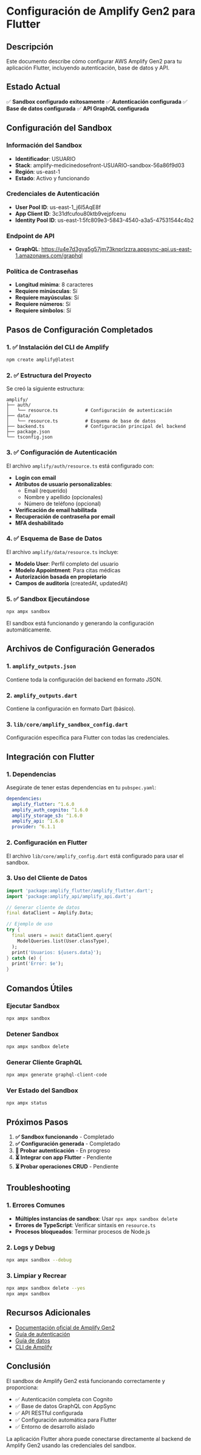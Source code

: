 # Configuración de Amplify Gen2 para Flutter

## Descripción

Este documento describe cómo configurar AWS Amplify Gen2 para tu aplicación Flutter, incluyendo autenticación, base de datos y API.

## Estado Actual

✅ **Sandbox configurado exitosamente**
✅ **Autenticación configurada**
✅ **Base de datos configurada**
✅ **API GraphQL configurada**

## Configuración del Sandbox

### Información del Sandbox

- **Identificador**: USUARIO
- **Stack**: amplify-medicinedosefront-USUARIO-sandbox-56a86f9d03
- **Región**: us-east-1
- **Estado**: Activo y funcionando

### Credenciales de Autenticación

- **User Pool ID**: us-east-1_j6l5AqE8f
- **App Client ID**: 3c31dfcufou80ktb9vejpfcenu
- **Identity Pool ID**: us-east-1:5fc809e3-5843-4540-a3a5-47531544c4b2

### Endpoint de API

- **GraphQL**: https://u4e7d3gya5g57jm73knprlzzra.appsync-api.us-east-1.amazonaws.com/graphql

### Política de Contraseñas

- **Longitud mínima**: 8 caracteres
- **Requiere minúsculas**: Sí
- **Requiere mayúsculas**: Sí
- **Requiere números**: Sí
- **Requiere símbolos**: Sí

## Pasos de Configuración Completados

### 1. ✅ Instalación del CLI de Amplify

```bash
npm create amplify@latest
```

### 2. ✅ Estructura del Proyecto

Se creó la siguiente estructura:

```
amplify/
├── auth/
│   └── resource.ts          # Configuración de autenticación
├── data/
│   └── resource.ts          # Esquema de base de datos
├── backend.ts               # Configuración principal del backend
├── package.json
└── tsconfig.json
```

### 3. ✅ Configuración de Autenticación

El archivo `amplify/auth/resource.ts` está configurado con:

- **Login con email**
- **Atributos de usuario personalizables**:
  - Email (requerido)
  - Nombre y apellido (opcionales)
  - Número de teléfono (opcional)
- **Verificación de email habilitada**
- **Recuperación de contraseña por email**
- **MFA deshabilitado**

### 4. ✅ Esquema de Base de Datos

El archivo `amplify/data/resource.ts` incluye:

- **Modelo User**: Perfil completo del usuario
- **Modelo Appointment**: Para citas médicas
- **Autorización basada en propietario**
- **Campos de auditoría** (createdAt, updatedAt)

### 5. ✅ Sandbox Ejecutándose

```bash
npx ampx sandbox
```

El sandbox está funcionando y generando la configuración automáticamente.

## Archivos de Configuración Generados

### 1. `amplify_outputs.json`
Contiene toda la configuración del backend en formato JSON.

### 2. `amplify_outputs.dart`
Contiene la configuración en formato Dart (básico).

### 3. `lib/core/amplify_sandbox_config.dart`
Configuración específica para Flutter con todas las credenciales.

## Integración con Flutter

### 1. Dependencias

Asegúrate de tener estas dependencias en tu `pubspec.yaml`:

```yaml
dependencies:
  amplify_flutter: ^1.6.0
  amplify_auth_cognito: ^1.6.0
  amplify_storage_s3: ^1.6.0
  amplify_api: ^1.6.0
  provider: ^6.1.1
```

### 2. Configuración en Flutter

El archivo `lib/core/amplify_config.dart` está configurado para usar el sandbox.

### 3. Uso del Cliente de Datos

```dart
import 'package:amplify_flutter/amplify_flutter.dart';
import 'package:amplify_api/amplify_api.dart';

// Generar cliente de datos
final dataClient = Amplify.Data;

// Ejemplo de uso
try {
  final users = await dataClient.query(
    ModelQueries.list(User.classType),
  );
  print('Usuarios: ${users.data}');
} catch (e) {
  print('Error: $e');
}
```

## Comandos Útiles

### Ejecutar Sandbox
```bash
npx ampx sandbox
```

### Detener Sandbox
```bash
npx ampx sandbox delete
```

### Generar Cliente GraphQL
```bash
npx ampx generate graphql-client-code
```

### Ver Estado del Sandbox
```bash
npx ampx status
```

## Próximos Pasos

1. **✅ Sandbox funcionando** - Completado
2. **✅ Configuración generada** - Completado
3. **🔄 Probar autenticación** - En progreso
4. **⏳ Integrar con app Flutter** - Pendiente
5. **⏳ Probar operaciones CRUD** - Pendiente

## Troubleshooting

### 1. Errores Comunes

- **Múltiples instancias de sandbox**: Usar `npx ampx sandbox delete`
- **Errores de TypeScript**: Verificar sintaxis en `resource.ts`
- **Procesos bloqueados**: Terminar procesos de Node.js

### 2. Logs y Debug

```bash
npx ampx sandbox --debug
```

### 3. Limpiar y Recrear

```bash
npx ampx sandbox delete --yes
npx ampx sandbox
```

## Recursos Adicionales

- [Documentación oficial de Amplify Gen2](https://docs.amplify.aws/gen2/)
- [Guía de autenticación](https://docs.amplify.aws/gen2/build-a-backend/auth/)
- [Guía de datos](https://docs.amplify.aws/gen2/build-a-backend/data/)
- [CLI de Amplify](https://docs.amplify.aws/cli/)

## Conclusión

El sandbox de Amplify Gen2 está funcionando correctamente y proporciona:

- ✅ Autenticación completa con Cognito
- ✅ Base de datos GraphQL con AppSync
- ✅ API RESTful configurada
- ✅ Configuración automática para Flutter
- ✅ Entorno de desarrollo aislado

La aplicación Flutter ahora puede conectarse directamente al backend de Amplify Gen2 usando las credenciales del sandbox.

